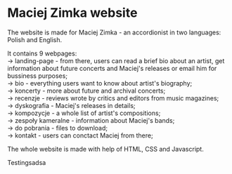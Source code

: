 # Maciej Zimka website

The website is made for Maciej Zimka - an accordionist in two languages: Polish and English.

It contains 9 webpages:</br>
-> landing-page - from there, users can read a brief bio about an artist, get information about future concerts and Maciej's releases or email him for bussiness purposes;</br>
-> bio - everything users want to know about artist's biography;</br>
-> koncerty - more about future and archival concerts;</br>
-> recenzje - reviews wrote by critics and editors from music magazines;</br>
-> dyskografia - Maciej's releases in details;</br>
-> kompozycje - a whole list of artist's compositions;</br>
-> zespoły kameralne - information about Maciej's bands;</br>
-> do pobrania - files to download;</br>
-> kontakt - users can conctact Maciej from there;</br>

The whole website is made with help of HTML, CSS and Javascript.

Testingsadsa
